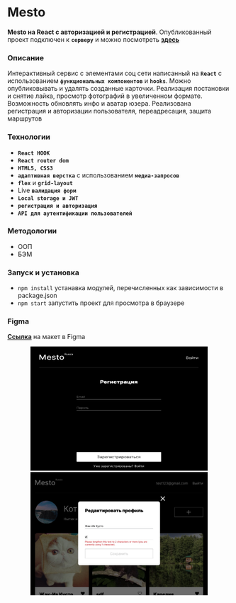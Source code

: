 # Mesto
**Mesto на React с авторизацией и регистрацией**. Опубликованный проект подключен к **`серверу`** и можно посмотреть **[здесь](https://yuliaiv-iv.github.io/react-mesto-auth)**

### Описание

Интерактивный сервис с элементами соц сети написанный на **`React`** с использованием **`функциональных компонентов`** и **`hooks`**. Можно опубликовывать и удалять созданные карточки. Реализация постановки и снятие лайка, просмотр фотографий в увеличенном формате. Возможность обновлять инфо и аватар юзера. Реализована регистрация и авторизации пользователя, переадресация, защита маршрутов

### Технологии

* **`React HOOK`**
* **`React router dom`**
* **`HTML5, CSS3`**
* **`адаптивная верстка`** с использованием **`медиа-запросов`**
* **`flex`** и **`grid-layout`**
* Live **`валидация форм`**
* **`Local storage и JWT`** 
* **`регистрация и авторизация`**
* **`API для аутентификации пользователей`**

### Методологии
* ООП
* БЭМ

### Запуск и установка
* `npm install` устанавка модулей, перечисленных как зависимости в package.json
* `npm start` запустить проект для просмотра в браузере

### Figma 
**[Ссылка](https://www.figma.com/file/fUESH7icdnexdbpwgYsUcc/Sprint-14-(RU)?node-id=0%3A1)** на макет в Figma

<div align="center">
    <img src="./src/images/readme_login.png" alt="Место" width="400" height="280"/>
    <img src="./src/images/readme_main.jpg" alt="Место" width="400"/>
</div>

